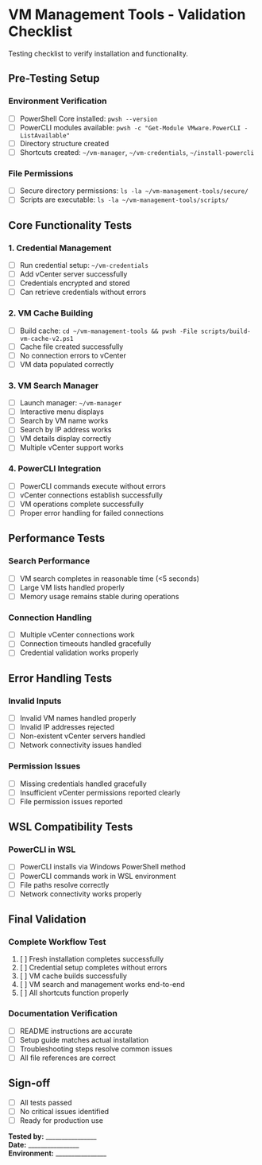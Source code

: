# VM Management Tools - Validation Checklist

Testing checklist to verify installation and functionality.

## Pre-Testing Setup

### Environment Verification
- [ ] PowerShell Core installed: `pwsh --version`
- [ ] PowerCLI modules available: `pwsh -c "Get-Module VMware.PowerCLI -ListAvailable"`
- [ ] Directory structure created
- [ ] Shortcuts created: `~/vm-manager`, `~/vm-credentials`, `~/install-powercli`

### File Permissions
- [ ] Secure directory permissions: `ls -la ~/vm-management-tools/secure/`
- [ ] Scripts are executable: `ls -la ~/vm-management-tools/scripts/`

## Core Functionality Tests

### 1. Credential Management
- [ ] Run credential setup: `~/vm-credentials`
- [ ] Add vCenter server successfully
- [ ] Credentials encrypted and stored
- [ ] Can retrieve credentials without errors

### 2. VM Cache Building
- [ ] Build cache: `cd ~/vm-management-tools && pwsh -File scripts/build-vm-cache-v2.ps1`
- [ ] Cache file created successfully
- [ ] No connection errors to vCenter
- [ ] VM data populated correctly

### 3. VM Search Manager
- [ ] Launch manager: `~/vm-manager`
- [ ] Interactive menu displays
- [ ] Search by VM name works
- [ ] Search by IP address works
- [ ] VM details display correctly
- [ ] Multiple vCenter support works

### 4. PowerCLI Integration
- [ ] PowerCLI commands execute without errors
- [ ] vCenter connections establish successfully
- [ ] VM operations complete successfully
- [ ] Proper error handling for failed connections

## Performance Tests

### Search Performance
- [ ] VM search completes in reasonable time (<5 seconds)
- [ ] Large VM lists handled properly
- [ ] Memory usage remains stable during operations

### Connection Handling
- [ ] Multiple vCenter connections work
- [ ] Connection timeouts handled gracefully
- [ ] Credential validation works properly

## Error Handling Tests

### Invalid Inputs
- [ ] Invalid VM names handled properly
- [ ] Invalid IP addresses rejected
- [ ] Non-existent vCenter servers handled
- [ ] Network connectivity issues handled

### Permission Issues
- [ ] Missing credentials handled gracefully
- [ ] Insufficient vCenter permissions reported clearly
- [ ] File permission issues reported

## WSL Compatibility Tests

### PowerCLI in WSL
- [ ] PowerCLI installs via Windows PowerShell method
- [ ] PowerCLI commands work in WSL environment
- [ ] File paths resolve correctly
- [ ] Network connectivity works properly

## Final Validation

### Complete Workflow Test
1. [ ] Fresh installation completes successfully
2. [ ] Credential setup completes without errors
3. [ ] VM cache builds successfully
4. [ ] VM search and management works end-to-end
5. [ ] All shortcuts function properly

### Documentation Verification
- [ ] README instructions are accurate
- [ ] Setup guide matches actual installation
- [ ] Troubleshooting steps resolve common issues
- [ ] All file references are correct

## Sign-off

- [ ] All tests passed
- [ ] No critical issues identified
- [ ] Ready for production use

**Tested by:** ________________  
**Date:** ________________  
**Environment:** ________________
